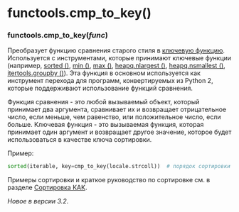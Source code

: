 # functools.cmp\_to\_key\(\)

###  functools.cmp\_to\_key\(_func_\)

Преобразует функцию сравнения старого стиля в [ключевую функцию](https://docs.python.org/3/glossary.html#term-key-function). Используется с инструментами, которые принимают ключевые функции \(например, [sorted \(\)](https://docs.python.org/3/library/functions.html#sorted), [min \(\)](https://docs.python.org/3/library/functions.html#min), [max \(\)](https://docs.python.org/3/library/functions.html#max), [heapq.nlargest \(\)](https://docs.python.org/3/library/heapq.html#heapq.nlargest), [heapq.nsmallest \(\)](https://docs.python.org/3/library/heapq.html#heapq.nsmallest), [itertools.groupby \(\)](https://docs.python.org/3/library/itertools.html#itertools.groupby)\). Эта функция в основном используется как инструмент перехода для программ, конвертируемых из Python 2, которые поддерживают использование функций сравнения.

Функция сравнения - это любой вызываемый объект, который принимает два аргумента, сравнивает их и возвращает отрицательное число, если меньше, чем равенство, или положительное число, если больше. Ключевая функция - это вызываемая функция, которая принимает один аргумент и возвращает другое значение, которое будет использоваться в качестве ключа сортировки.

Пример:

```python
sorted(iterable, key=cmp_to_key(locale.strcoll))  # порядок сортировки с учетом локали
```

Примеры сортировки и краткое руководство по сортировке см. в разделе [Сортировка КАК](https://docs.python.org/3/howto/sorting.html#sortinghowto).

_Новое в версии 3.2_.

